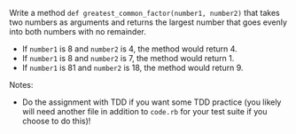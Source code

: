 Write a method `def greatest_common_factor(number1, number2)` that takes two numbers as arguments and returns the largest number that goes evenly into both numbers with no remainder.

* If `number1` is 8 and `number2` is 4, the method would return 4.
* If `number1` is 8 and `number2` is 7, the method would return 1.
* If `number1` is 81 and `number2` is 18, the method would return 9.

Notes:

* Do the assignment with TDD if you want some TDD practice (you likely will need another file in addition to `code.rb` for your test suite if you choose to do this)!
